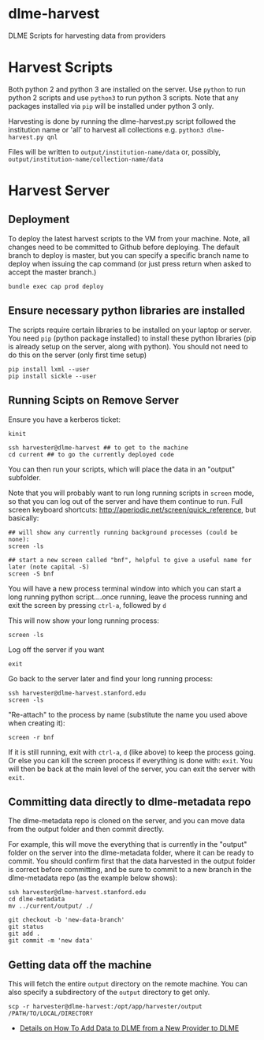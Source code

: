 # dlme-harvest
DLME Scripts for harvesting data from providers

# Harvest Scripts

Both python 2 and python 3 are installed on the server.  Use `python` to run python 2 scripts and use
`python3` to run python 3 scripts.  Note that any packages installed via `pip` will be installed under python 3 only.

Harvesting is done by running the dlme-harvest.py script followed the institution name or 'all' to harvest all collections e.g. `python3 dlme-harvest.py qnl`

Files will be written to `output/institution-name/data` or, possibly, `output/institution-name/collection-name/data`

# Harvest Server

## Deployment

To deploy the latest harvest scripts to the VM from your machine.  Note, all changes
need to be committed to Github before deploying.  The default branch to deploy is
master, but you can specify a specific branch name to deploy when issuing the cap command (or just press
return when asked to accept the master branch.)

`bundle exec cap prod deploy`

## Ensure necessary python libraries are installed

The scripts require certain libraries to be installed on your laptop or server.
You need `pip` (python package installed) to install these python libraries
(pip is already setup on the server, along with python).  You should not need to
do this on the server (only first time setup)

```
pip install lxml --user
pip install sickle --user
```

## Running Scipts on Remove Server

Ensure you have a kerberos ticket:
```
kinit
```

```
ssh harvester@dlme-harvest ## to get to the machine
cd current ## to go the currently deployed code
```

You can then run your scripts, which will place the data in an "output" subfolder.

Note that you will probably want to run long running scripts in `screen` mode, so that
you can log out of the server and have them continue to run.
Full screen keyboard shortcuts: http://aperiodic.net/screen/quick_reference,
but basically:

```
## will show any currently running background processes (could be none):
screen -ls

## start a new screen called "bnf", helpful to give a useful name for later (note capital -S)
screen -S bnf
```

You will have a new process terminal window into which you can start a long running python
script....once running, leave the process running and exit the screen by
pressing `ctrl-a`, followed by `d`

This will now show your long running process:

```
screen -ls
```

Log off the server if you want

```
exit
```

Go back to the server later and find your long running process:

```
ssh harvester@dlme-harvest.stanford.edu
screen -ls
```

"Re-attach" to the process by name (substitute the name you used above when creating it):

```
screen -r bnf
```

If it is still running, exit with `ctrl-a`, `d` (like above) to keep the process going.
Or else you can kill the screen process if everything is done with: `exit`.  You will then be back at the main level
of the server, you can exit the server with `exit`.


## Committing data directly to dlme-metadata repo

The dlme-metadata repo is cloned on the server, and you can move data from the output folder and
then commit directly.

For example, this will move the everything that is currently in the "output" folder
on the server into the dlme-metadata folder, where it can be ready to commit.
You should confirm first that the data harvested in the output folder is correct
before committing, and be sure to commit to a new branch in the dlme-metadata repo
(as the example below shows):

```
ssh harvester@dlme-harvest.stanford.edu
cd dlme-metadata
mv ../current/output/ ./

git checkout -b 'new-data-branch'
git status
git add .
git commit -m 'new data'
```

## Getting data off the machine

This will fetch the entire `output` directory on the remote machine.  You can also specify
a subdirectory of the `output` directory to get only.

```
scp -r harvester@dlme-harvest:/opt/app/harvester/output /PATH/TO/LOCAL/DIRECTORY
```


* [Details on How To Add Data to DLME from a New Provider to DLME](docs/add_data_source.md)
